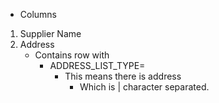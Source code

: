 - Columns 


1. Supplier Name
2. Address
    - Contains row with 
        - ADDRESS_LIST_TYPE=
            - This means there is address
                - Which is | character separated. 